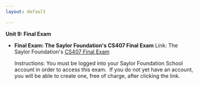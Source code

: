```yaml
---
layout: default

---
```

**Unit 9: Final Exam** <span id="9"></span> 
-   **Final Exam: The Saylor Foundation's CS407 Final Exam**
    Link: The Saylor Foundation's [CS407 Final
    Exam](http://school.saylor.org/mod/quiz/view.php?id=792)  
      
     Instructions: You must be logged into your Saylor Foundation School
    account in order to access this exam.  If you do not yet have an
    account, you will be able to create one, free of charge, after
    clicking the link.


